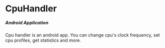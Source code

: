 <h1>CpuHandler</h1> <h5>Android Application</h5>
<p>Cpu handler is an android app. You can change cpu's clock frequency,
 set cpu profiles, get statistics and more.</p>
